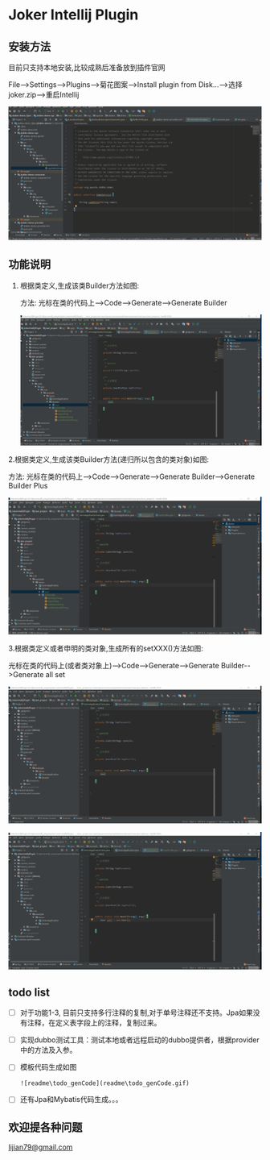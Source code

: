 # Joker Intellij Plugin

## 安装方法

目前只支持本地安装,比较成熟后准备放到插件官网

File-->Settings-->Plugins-->菊花图案-->Install plugin from Disk...-->选择joker.zip-->重启Intellij

![](./readme/install_plugin.gif)



## 功能说明

1. 根据类定义,生成该类Builder方法如图:

   方法: 光标在类的代码上-->Code-->Generate-->Generate Builder

   ![readme\genBuilder](readme\genBuilder.gif)

2.根据类定义,生成该类Builder方法(递归所以包含的类对象)如图:

方法: 光标在类的代码上-->Code-->Generate-->Generate Builder-->Generate Builder Plus

![](./readme/genBuilderPlus.gif)



3.根据类定义或者申明的类对象,生成所有的setXXX()方法如图:

光标在类的代码上(或者类对象上)-->Code-->Generate-->Generate Builder-->Generate all set

![readme\genGeter1](readme\genGeter1.gif)



![readme\genGeter2](readme\genGeter2.gif)



## todo list

- [ ] 对于功能1-3, 目前只支持多行注释的复制,对于单号注释还不支持。Jpa如果没有注释，在定义表字段上的注释，复制过来。

- [ ] 实现dubbo测试工具：测试本地或者远程启动的dubbo提供者，根据provider中的方法及入参。

- [ ] 模板代码生成如图

      ![readme\todo_genCode](readme\todo_genCode.gif)

      

- [ ] 还有Jpa和Mybatis代码生成。。。



## 欢迎提各种问题

lijian79@gmail.com














